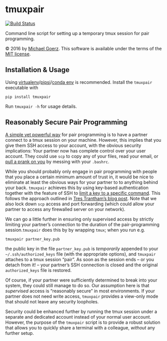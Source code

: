 # tmuxpair #

[![Build Status](https://travis-ci.org/goerz/tmuxpair.svg)](https://travis-ci.org/goerz/tmuxpair)

Command line script for setting up a temporary tmux session for pair
programming.

© 2016 by [Michael Goerz](http://michaelgoerz.net). This software is available
under the terms of the [MIT license][LICENSE].

[LICENSE]: LICENSE

## Installation & Usage ##

Using [virtualenv][]/[pipsi][]/[conda env][] is recommended. Install the
`tmuxpair` executable with

    pip install tmuxpair

[virtualenv]: http://docs.python-guide.org/en/latest/dev/virtualenvs/
[pipsi]: https://github.com/mitsuhiko/pipsi#pipsi
[conda env]: http://conda.pydata.org/docs/using/envs.html

Run `tmuxpair -h` for usage details.

## Reasonably Secure Pair Programming ##

[A simple yet powerful way][1] for pair programming is to have a partner connect
to a tmux session on your machine. However, this implies that you give them SSH
access to your account, with the obvious security implications: Your partner now
has complete control over your user account. They could use `scp` to copy any of
your files, read your email, or [pull a prank on you][2] by messing with your
`.bashrc`.

While you should probably only engage in pair programming with people that you
place a certain minimum amount of trust in, it would be nice to eliminate at
least the obvious ways for your partner to to anything behind your back.
`tmuxpair` achieves this by using key-based authentication together with the
feature of SSH to [limit a key to a specific command][3]. This follows the
approach outlined in [Tres Trantham’s blog post][4]. Note that we also lock down
`scp` access and port forwarding (which could allow your partner to access any
firewalled server on your network).

We can go a little further in ensuring only supervised access by strictly
limiting your partner’s connection to the duration of the pair-programming
session.`tmuxpair` does this by by wrapping `tmux`; when you run e.g.

    tmuxpair partner_key.pub

the public key in the file `partner_key.pub` is *temporarily* appended to your
`~/.ssh/authorized_keys` file (with the appropriate options), and `tmuxpair`
attaches to a tmux session “pair”. As soon as the session ends – or you detach
from it! – your partner’s SSH connection is closed and the original
`authorized_keys` file is restored.

Of course, if your partner were sufficiently determined to break into your
system, they could still manage to do so. Our assumption here is that
*supervised* access is “reasonably secure” in most environments. If your partner
does not need write access, `tmuxpair` provides a view-only mode that should not
leave any security loopholes.

Security could be enhanced further by running the tmux session under a separate
and dedicated account instead of your normal user account. However, the purpose
of the `tmuxpair` script is to provide a robust solution that allows you to
quickly share a terminal with a colleague, *without* any further setup.


[1]: https://blog.pivotal.io/pivotal-labs/labs/how-we-use-tmux-for-remote-pair-programming
[2]: http://unix.stackexchange.com/questions/232/unix-linux-pranks
[3]: https://en.m.wikibooks.org/wiki/OpenSSH/Client_Configuration_Files#.7E.2F.ssh.2Fauthorized_keys
[4]: http://collectiveidea.com/blog/archives/2014/02/18/a-simple-pair-programming-setup-with-ssh-and-tmux/
